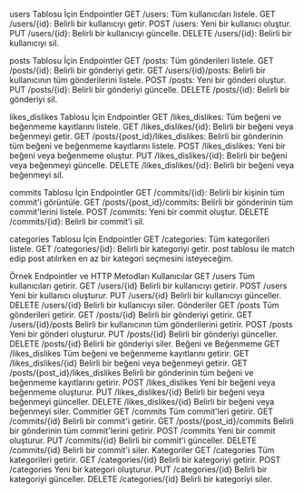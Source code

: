 users Tablosu İçin Endpointler
GET /users: Tüm kullanıcıları listele.
GET /users/{id}: Belirli bir kullanıcıyı getir.
POST /users: Yeni bir kullanıcı oluştur.
PUT /users/{id}: Belirli bir kullanıcıyı güncelle.
DELETE /users/{id}: Belirli bir kullanıcıyı sil.

posts Tablosu İçin Endpointler
GET /posts: Tüm gönderileri listele.
GET /posts/{id}: Belirli bir gönderiyi getir.
GET /users/{id}/posts: Belirli bir kullanıcının tüm gönderilerini listele.
POST /posts: Yeni bir gönderi oluştur.
PUT /posts/{id}: Belirli bir gönderiyi güncelle.
DELETE /posts/{id}: Belirli bir gönderiyi sil.

likes_dislikes Tablosu İçin Endpointler
GET /likes_dislikes: Tüm beğeni ve beğenmeme kayıtlarını listele.
GET /likes_dislikes/{id}: Belirli bir beğeni veya beğenmeyi getir.
GET /posts/{post_id}/likes_dislikes: Belirli bir gönderinin tüm beğeni ve beğenmeme kayıtlarını listele.
POST /likes_dislikes: Yeni bir beğeni veya beğenmeme oluştur.
PUT /likes_dislikes/{id}: Belirli bir beğeni veya beğenmeyi güncelle.
DELETE /likes_dislikes/{id}: Belirli bir beğeni veya beğenmeyi sil.

commits Tablosu İçin Endpointler
GET /commits/{id}: Belirli bir kişinin tüm commit'i görüntüle.
GET /posts/{post_id}/commits: Belirli bir gönderinin tüm commit'lerini listele.
POST /commits: Yeni bir commit oluştur.
DELETE /commits/{id}: Belirli bir commit'i sil.

categories Tablosu İçin Endpointler
GET /categories: Tüm kategorileri listele.
GET /categories/{id}: Belirli bir kategoriyi getir.
post tablosu ile match edip post atılırken en az bir kategori seçmesini isteyeceğim.



Örnek Endpointler ve HTTP Metodları
Kullanıcılar
GET /users
Tüm kullanıcıları getirir.
GET /users/{id}
Belirli bir kullanıcıyı getirir.
POST /users
Yeni bir kullanıcı oluşturur.
PUT /users/{id}
Belirli bir kullanıcıyı günceller.
DELETE /users/{id}
Belirli bir kullanıcıyı siler.
Gönderiler
GET /posts
Tüm gönderileri getirir.
GET /posts/{id}
Belirli bir gönderiyi getirir.
GET /users/{id}/posts
Belirli bir kullanıcının tüm gönderilerini getirir.
POST /posts
Yeni bir gönderi oluşturur.
PUT /posts/{id}
Belirli bir gönderiyi günceller.
DELETE /posts/{id}
Belirli bir gönderiyi siler.
Beğeni ve Beğenmeme
GET /likes_dislikes
Tüm beğeni ve beğenmeme kayıtlarını getirir.
GET /likes_dislikes/{id}
Belirli bir beğeni veya beğenmeyi getirir.
GET /posts/{post_id}/likes_dislikes
Belirli bir gönderinin tüm beğeni ve beğenmeme kayıtlarını getirir.
POST /likes_dislikes
Yeni bir beğeni veya beğenmeme oluşturur.
PUT /likes_dislikes/{id}
Belirli bir beğeni veya beğenmeyi günceller.
DELETE /likes_dislikes/{id}
Belirli bir beğeni veya beğenmeyi siler.
Commitler
GET /commits
Tüm commit'leri getirir.
GET /commits/{id}
Belirli bir commit'i getirir.
GET /posts/{post_id}/commits
Belirli bir gönderinin tüm commit'lerini getirir.
POST /commits
Yeni bir commit oluşturur.
PUT /commits/{id}
Belirli bir commit'i günceller.
DELETE /commits/{id}
Belirli bir commit'i siler.
Kategoriler
GET /categories
Tüm kategorileri getirir.
GET /categories/{id}
Belirli bir kategoriyi getirir.
POST /categories
Yeni bir kategori oluşturur.
PUT /categories/{id}
Belirli bir kategoriyi günceller.
DELETE /categories/{id}
Belirli bir kategoriyi siler.